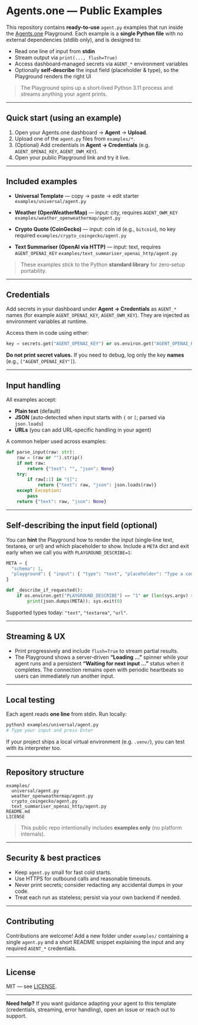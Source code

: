 # Agents.one — Public Examples

This repository contains **ready-to-use** `agent.py` examples that run inside the
[Agents.one](https://agents.one) Playground. Each example is a **single Python file** with no external
dependencies (stdlib only), and is designed to:

* Read one line of input from **stdin**
* Stream output via `print(..., flush=True)`
* Access dashboard‑managed secrets via `AGENT_*` environment variables
* Optionally **self‑describe** the input field (placeholder & type), so the Playground renders the right UI

> The Playground spins up a short‑lived Python 3.11 process and streams anything your agent prints.

---

## Quick start (using an example)

1. Open your Agents.one dashboard → **Agent** → **Upload**.
2. Upload one of the `agent.py` files from `examples/*`.
3. (Optional) Add credentials in **Agent → Credentials** (e.g. `AGENT_OPENAI_KEY`, `AGENT_OWM_KEY`).
4. Open your public Playground link and try it live.

---

## Included examples

* **Universal Template** — copy → paste → edit starter
  `examples/universal/agent.py`

* **Weather (OpenWeatherMap)** — input: city, requires `AGENT_OWM_KEY`
  `examples/weather_openweathermap/agent.py`

* **Crypto Quote (CoinGecko)** — input: coin id (e.g., `bitcoin`), no key required
  `examples/crypto_coingecko/agent.py`

* **Text Summariser (OpenAI via HTTP)** — input: text, requires `AGENT_OPENAI_KEY`
  `examples/text_summariser_openai_http/agent.py`

> These examples stick to the Python **standard library** for zero‑setup portability.

---

## Credentials

Add secrets in your dashboard under **Agent → Credentials** as `AGENT_*` names (for example
`AGENT_OPENAI_KEY`, `AGENT_OWM_KEY`). They are injected as environment variables at runtime.

Access them in code using either:

```python
key = secrets.get("AGENT_OPENAI_KEY") or os.environ.get("AGENT_OPENAI_KEY")
```

**Do not print secret values.** If you need to debug, log only the key **names** (e.g.,
`["AGENT_OPENAI_KEY"]`).

---

## Input handling

All examples accept:

* **Plain text** (default)
* **JSON** (auto‑detected when input starts with `{` or `[`; parsed via `json.loads`)
* **URLs** (you can add URL‑specific handling in your agent)

A common helper used across examples:

```python
def parse_input(raw: str):
    raw = (raw or "").strip()
    if not raw:
        return {"text": "", "json": None}
    try:
        if raw[:1] in "{[":
            return {"text": raw, "json": json.loads(raw)}
    except Exception:
        pass
    return {"text": raw, "json": None}
```

---

## Self‑describing the input field (optional)

You can **hint** the Playground how to render the input (single‑line text, textarea, or url) and which
placeholder to show. Include a `META` dict and exit early when we call you with `PLAYGROUND_DESCRIBE=1`:

```python
META = {
  "schema": 1,
  "playground": { "input": { "type": "text", "placeholder": "Type a command" } }
}

def _describe_if_requested():
    if os.environ.get("PLAYGROUND_DESCRIBE") == "1" or (len(sys.argv) > 1 and sys.argv[1] == "--describe"):
        print(json.dumps(META)); sys.exit(0)
```

Supported types today: `"text"`, `"textarea"`, `"url"`.

---

## Streaming & UX

* Print progressively and include `flush=True` to stream partial results.
* The Playground shows a server‑driven **“Loading …”** spinner while your agent runs and a
  persistent **“Waiting for next input …”** status when it completes. The connection remains open
  with periodic heartbeats so users can immediately run another input.

---

## Local testing

Each agent reads **one line** from stdin. Run locally:

```bash
python3 examples/universal/agent.py
# Type your input and press Enter
```

If your project ships a local virtual environment (e.g. `.venv/`), you can test with its interpreter too.

---

## Repository structure

```
examples/
  universal/agent.py
  weather_openweathermap/agent.py
  crypto_coingecko/agent.py
  text_summariser_openai_http/agent.py
README.md
LICENSE
```

> This public repo intentionally includes **examples only** (no platform internals).

---

## Security & best practices

* Keep `agent.py` small for fast cold starts.
* Use HTTPS for outbound calls and reasonable timeouts.
* Never print secrets; consider redacting any accidental dumps in your code.
* Treat each run as stateless; persist via your own backend if needed.

---

## Contributing

Contributions are welcome! Add a new folder under `examples/` containing a single `agent.py` and a short
README snippet explaining the input and any required `AGENT_*` credentials.

---

## License

MIT — see [LICENSE](LICENSE).

---

**Need help?** If you want guidance adapting your agent to this template (credentials, streaming, error
handling), open an issue or reach out to support.
